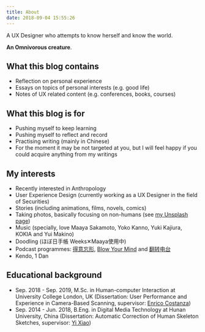 ```yaml
---
title: About
date: 2018-09-04 15:55:26
---
```

A UX Designer who attempts to know herself and know the world.  

**An Omnivorous creature**.  

## What this blog contains
- Reflection on personal experience
- Essays on topics of personal interests (e.g. good life)
- Notes of UX related content (e.g. conferences, books, courses)

## What this blog is for
- Pushing myself to keep learning
- Pushing myself to reflect and record
- Practising writing (mainly in Chinese)
- For the moment it may be not targeted at you, but I will feel happy if you could acquire anything from my writings

## My interests
 - Recently interested in Anthropology
 - User Experience Design (currently working as a UX Designer in the field of Securities)
 - Stories (including animations, films, novels, comics)
 - Taking photos, basically focusing on non-humans (see [my Unsplash page](https://unsplash.com/@sakamotomari))
 - Music (specially, love Maaya Sakamoto, Yoko Kanno, Yuki Kajiura, KOKIA and Yui Makino)
 - Doodling (ほぼ日手帳 Weeks✕Maaya使用中)
 - Podcast programmes: [得意忘形](https://podcasts.apple.com/cn/podcast/%E5%BE%97%E6%84%8F%E5%BF%98%E5%BD%A2%E6%92%AD%E5%AE%A2/id1200767928), [Blow Your Mind](https://podcasts.apple.com/cn/podcast/blow-your-mind/id731738426) and [翻转电台](https://podcasts.apple.com/cn/podcast/%E7%BF%BB%E8%BD%AC%E7%94%B5%E5%8F%B0flipradio/id1119089237)
 - Kendo, 1 Dan

## Educational background
 - Sep. 2018 - Sep. 2019, M.Sc.  in Human-computer Interaction at University College London, UK (Dissertation: User Performance and Experience in Camera-Based Scanning, supervisor: [Enrico Costanza](https://uclic.ucl.ac.uk/people/enrico-costanza))
 - Sep. 2014 - Jun. 2018, B.Eng.  in Digital Media Technology at Hunan University, China (Dissertation: Automatic Correction of Human Skeleton Sketches, supervisor: [Yi Xiao](http://csee.hnu.edu.cn/people/xiaoyi))